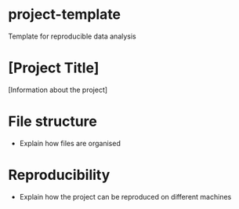 # project-template
Template for reproducible data analysis 

# [Project Title] 

[Information about the project] 

# File structure 
* Explain how files are organised

# Reproducibility 
* Explain how the project can be reproduced on different machines 

